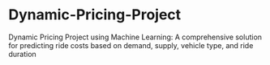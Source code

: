 # Dynamic-Pricing-Project
Dynamic Pricing Project using Machine Learning: A comprehensive solution for predicting ride costs based on demand, supply, vehicle type, and ride duration

